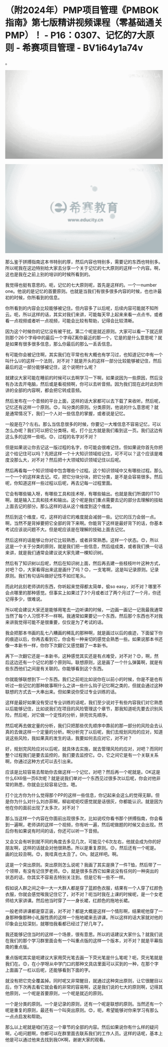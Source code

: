 # （附2024年）PMP项目管理《PMBOK指南》第七版精讲视频课程（零基础通关PMP）！ - P16：0307、记忆的7大原则 - 希赛项目管理 - BV1i64y1a74v

。

![](img/92aa18869d42172bdd8264f845a2da8b_1.png)

![](img/92aa18869d42172bdd8264f845a2da8b_2.png)

那么鉴于拼搏指南这本书特别的厚，然后内容也特别多，需要记的东西也特别多。所以呢我在这边特别给大家去分享一个关于记忆的七大原则的这样一个内容。啊，这也是我在之前上别的培训的时候所看到的。

我觉得也挺有意思的。呃，记忆的七大原则呢，首先是这样的。一个一number one。他说的是记忆的首要原则。也就是当我们有很多很多内容的时候，也也许最初的时候，你所看到的信息。

你所看到的内容会比较能够被记住。但内容多了以后呢，后续内容可能就不知所云。呃，所以这样的话，其实对我们来讲，可能每天早上起来来看一点点书，或者看一点视频或者听一点视频，可能会比较有帮助，记得会比较清晰。

因为这个时候你的记忆没有被干扰。第二个呢是就近原则。大家可以看一下就近原则那个26个字母中的最后一个字母Z离你最近的那一个，它是的是什么意思呢？就是如果有很多很多信息，那么你最后的那么一丢丢信息。

有可能你会被记住啊，其实我们在平常也有大概也有学习过，也知道记忆中有一个叫什么U的这样一个法则，对不对？就是开头的这样一部分比较能够被记住，然后最后的这一部分能够被记住，这个说明什么呢？

就建议大家可能在睡前的时候可以去啊学习一下啊，如果说因为一些原因，然后没有办法去开电脑，然后或是看视频啊，你可以去听音频。因为我们现在此时此刻所讲的全部的内容啊，都会把它转成音频。

然后发布在一个音频的平台上面，这样的话大家都可以去下载了来收听。然后呢，记忆还有这样一个原则。😊，叫分类的原则。分类原则，他说的什么意思呢？就是通常情况下，我们一个人对一些信息的掌握，或者说是记忆。

一般是在7个左右。那么当信息很多的时候，你要记一大堆信息不容易记忆，可以怎么办呢？我们可以把它分类呀。呃，打个比方就是我们看到这一页。我们这边有这么多的这样一些呃。😊，过程的名字对不对？

但是如果说让你去记这一版过程的名字，你可能会很难记住。但如果说你首先你把这个给记住可以吗？先把这样一个十大知识领域给记住，可不可以？这个应该是难度没那么大，对不对？然后把十大领域知识领域记住以后呢。

然后再看每一个知识领域中包含哪些个过程。这个知识领域中又有哪些过程。那么一个一个的这样来去记。哎，把它分块分块，把它分类，是不是会容易很多。然后呢，你知道这样一些过程以后呢，再去记每一过程里面。

它会有哪些输入呀，有哪些工具和技术呀，有哪些输出。也就是我们所谓的ITTO啊，就是输入工具和技术和输出。这个呢是我们重点需要去记的部分去理解的技础上面去记的部分。那么这样的话从这个维度到这个维度。

然后到这个维度，哎，这样的话它的难度就会减弱一些。记忆的压力会弱一点。啊，当然不是背掉要把它全部的背下来啊。你能背下这样是最好背下的话，你基本考试应该说问题不大。但是呢应该是在理解的技础上面去记忆。

然后这样的话能够让你对它比较熟悉，或者非常熟悉。这样一个状态。😊，所以这是一个关于分类的原则，就是我们把一些信息，然后组成类，或者我们换一句话来讲，就是我们通常会建议说大家先建一棵知识树。

然后有了知识树以后呢，然后在知识树上面，然后再去建一些枝枝叶叶这种方式，对吧？😊，大家看得出来这是画什了吗？😊，一支笔啊，这是叫记录原则。记录原则。我们有句话叫做好记性不如烂笔头。

而此时此刻老师讲的东西，你听起来觉得都太简单，偷so easy，对不对？哪里不会点哪里的那种感觉。但事实上如果过了3个月或者过了两个月过了一个月，你还记得多少，很难说。

所以呢会建议大家还是能够用笔去一边听课的时候，一边画一画记一记我最我通常当然了每个人习惯不不一样啊。我通常如果要记一个东西，然后那个东西也不对我来讲我觉得可能不是很重要，仅仅是为了考试的话。

我会把那本书画的乱七八糟画的稀乱的那种啊，就是画过以后的痕迹，下面留下你的痕迹以后，你再去看到它，你会有一种亲切的感觉会熟悉一些。如果说那本书还像一本新书一样，你你下次翻它又感觉翻了一本新书。

再下一次翻它还是一本新书，这种感觉其实还是有点难受，对不对？😊，啊，然后这边还有一个记忆的那个原则叫。联想原则，这是画了一个什么弹簧啊，就是有些东西他们之间是有关联的。你能够看到这个东西。

你就能够联想到下一个东西。我们之前呃比如说你在以前小的时候，你是不是也有听过一些记忆的那种故事啊什么之讲一些什么钩子记忆啊之类的，但就会通过这种联想的方式去一大串出来。但如果说你受过专业训练的话。

这样是最好如果没有受过专业训练的话呢，我们至少说对于有些内容我们对它熟悉以后能够记住，比如说我们在项目的风险管理这个章节，那我知道呃先要去识别风险，然后呢，对它做一个定性的分析，排完优先顺序。

然后呢再去做定量的分析，我们只把那些优先顺序中靠前的那一部分的风险会去认真的去做这样一个定量的分析。啊分析完了以后呢，我们去规划风险的应对，知道说这些风险，我如果真的发生的话，我要如何去应对它，对不对？

好，规划完风险应对以后呢，就具体去实施，就去管理风险的应对，对吧？而同时整个过程我们是要去监控的，我们要去监控它。😊，它之间它是有一个关联关系啊，你通过这种方式可以去引出来。

应该是比较容易去帮助你去做这样一个记忆，对吧？然后再一个呢就是。OK这是什么6X6倍一页6次呢？就是说我们单对一个东西见过很多次以后呢，你会对他非常的熟悉，你就会比较容易记住。嗯。

打个比方你为什么觉得那个PP的这样一些信息，你记起来会这么的觉得无聊。但是你为什么对什么刘亦菲啊，柳岩呢呃哎感觉就是话很灰，你都能认识。就是因为他在你的面前出现了太多次，对不对？

那么当这样一个内容在你面前出现很多次，比如说哎你看书那个拼搏指南，你会看到一遍啊，老师讲的这样一个视频，你有听一遍，然后呢做题的时候又会出现。然后你有如果说有时间的话，你还可以听一下音频。

又会又会有听到就不同的角度去多见几次，可能见个6次左右，他就会成为你的好朋友啊，这样的话就会对他很熟悉。所以是重复原则。😊，然后还有一个呢是。画的比较丑啊。😊，我哇真也太丑了。Oh。就这样吧。啊。

这是一个突出原则。突出原则怎么说呢？我画了其实是换了一件T恤，然后带了一个领带，有没有记住罗老师。😊，就是很多东西它如果说没有任何的一种突出的状态的话，你其实不容易去特别关注到。但是它有一些不一样。

假如说人群之间之中一大一大群人都是穿了蓝颜色衣服，结果有一个人穿了红颜色衣服，你就会感觉唉我记住它了，对不对？呃当时我在上课的时候呢，是一个女老师给大家讲课。然后他当时穿了一一身长裙，红颜色的拖地长裙。

一般老师讲课都是穿正装，对不对？都是大概是这样一个情形啊，结果呢他穿了一身那种像那种小礼服性质的这样一个拖地裙来去讲课。所以这样的话大家就对他的印象会比较深刻，就哪怕我看都已经过了好几年了。

我还能够记住当时的这样一个场景，很有意思。所以的话建议大家什么？就我们说在我们的那个学习群里面会有一个叫重点版的这样一个版本，对不对？就是平幕指南的重点版。

重点版呢其实是呃建议大家用荧光笔去画一下荧光笔是什么笔呢？呃，荧光笔就是我们在。😊，在小学呀从中学门口的那种文具店里面可以买到的一种，在那个字上面画了一杠以后呢，还能够看到下面的字。

就没有把它完全覆盖掉。同时呢又非常醒目，就通过这种突出原则，让它很醒目以后，你下次再去看它就会看的非常的容易啊，这是我们说的七大的原则啊，记得其他原则，一个呢是首要原则，一个呢是就近的原则。

一个是分类的原则。一个是记录的原则，还有一个呢是联想的原则。当然还有一个呢是重复的原则，最还有一个叫突出原则。😊，呃，希望能够对你来学习有那么一点点启发和帮助。

那么以上呢就是咱们在这一个章节的全部的内容。然后如果说你有什么样的疑问啊，心呃问题啊，你都可以在群里面去联系我们的工作人员。这样的话呢，基本上他是可以通过他来去找到我OK啊，谢谢大家的观看。

